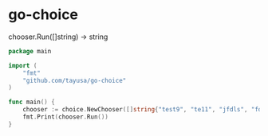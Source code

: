 # go-choice

chooser.Run([]string) -> string

```go
package main

import (
	"fmt"
	"github.com/tayusa/go-choice"
)

func main() {
	chooser := choice.NewChooser([]string{"test9", "te11", "jfdls", "fdsaf", "daj", "fdsie", "feafii", "fdiaoeioa", "feiaofjl"})
	fmt.Print(chooser.Run())
}
```
